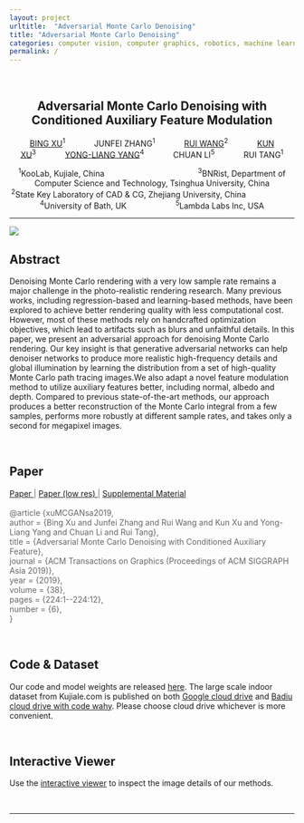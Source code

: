 ```yaml
---
layout: project
urltitle:  "Adversarial Monte Carlo Denoising"
title: "Adversarial Monte Carlo Denoising"
categories: computer vision, computer graphics, robotics, machine learning
permalink: /
---
```


<br>
<div class="row">
  <div class="col-xs-12">
    <center><h2>Adversarial Monte Carlo Denoising with Conditioned Auxiliary Feature Modulation</h2></center>
    <center><p>
      <a href="http://bingxu.tech/">BING XU</a><sup>1</sup>&nbsp;&nbsp;&nbsp;&nbsp;&nbsp;&nbsp;&nbsp;&nbsp;&nbsp;&nbsp;&nbsp;&nbsp;
      JUNFEI ZHANG<sup>1</sup>&nbsp;&nbsp;&nbsp;&nbsp;&nbsp;&nbsp;&nbsp;&nbsp;&nbsp;&nbsp;&nbsp;&nbsp;
      <a href="http://www.cad.zju.edu.cn/home/rwang/">RUI WANG</a><sup>2</sup>&nbsp;&nbsp;&nbsp;&nbsp;&nbsp;&nbsp;&nbsp;&nbsp;&nbsp;&nbsp;&nbsp;&nbsp;
      <a href="https://cg.cs.tsinghua.edu.cn/people/~kun/">KUN XU</a><sup>3</sup>&nbsp;&nbsp;&nbsp;&nbsp;&nbsp;&nbsp;&nbsp;&nbsp;&nbsp;&nbsp;&nbsp;&nbsp;
      <a href="http://www.yongliangyang.net/">YONG-LIANG YANG</a><sup>4</sup>&nbsp;&nbsp;&nbsp;&nbsp;&nbsp;&nbsp;&nbsp;&nbsp;&nbsp;&nbsp;&nbsp;&nbsp;
      CHUAN LI<sup>5</sup>&nbsp;&nbsp;&nbsp;&nbsp;&nbsp;&nbsp;&nbsp;&nbsp;&nbsp;&nbsp;&nbsp;&nbsp;
      RUI TANG<sup>1</sup>
    </p></center>
    <center><p>
      <sup>1</sup>KooLab, Kujiale, China&nbsp;&nbsp;&nbsp;&nbsp;&nbsp;&nbsp;&nbsp;&nbsp;&nbsp;&nbsp;&nbsp;&nbsp;&nbsp;&nbsp;&nbsp;&nbsp;&nbsp;&nbsp;&nbsp;&nbsp;&nbsp;&nbsp;&nbsp;&nbsp;&nbsp;&nbsp;&nbsp;&nbsp;&nbsp;&nbsp;&nbsp;&nbsp;&nbsp;&nbsp;&nbsp;&nbsp;&nbsp;&nbsp;&nbsp;&nbsp;&nbsp;
      <sup>3</sup>BNRist, Department of Computer Science and Technology, Tsinghua University, China<br />
      <sup>2</sup>State Key Laboratory of CAD & CG, Zhejiang University, China&nbsp;&nbsp;&nbsp;&nbsp;&nbsp;&nbsp;&nbsp;&nbsp;&nbsp;&nbsp;&nbsp;&nbsp;&nbsp;&nbsp;&nbsp;&nbsp;&nbsp;&nbsp;&nbsp;&nbsp;&nbsp;
      <sup>4</sup>University of Bath, UK&nbsp;&nbsp;&nbsp;&nbsp;&nbsp;&nbsp;&nbsp;&nbsp;&nbsp;&nbsp;&nbsp;&nbsp;&nbsp;&nbsp;&nbsp;&nbsp;&nbsp;&nbsp;&nbsp;&nbsp;&nbsp;
      <sup>5</sup>Lambda Labs Inc, USA
    </p></center>
  </div>
</div>


<p align="center" class="caption-small">
</p>

<hr>

<div class="row">
  <div class="col-md-12">
    <img src="{{ "/static/img/teaser.jpg" | prepend:site.baseurl }}">
  </div>
</div>


<div class="row" id="abstract">
  <div class="col-xs-12">
    <h2>Abstract</h2>
  </div>
</div>

<div class="row">
  <div class="col-xs-12">
    <p>
       Denoising Monte Carlo rendering with a very low sample rate remains a major challenge in the photo-realistic rendering research. Many previous works, including regression-based and learning-based methods, have been explored to achieve better rendering quality with less computational cost. However, most of these methods rely on handcrafted optimization objectives, which lead to artifacts such as blurs and unfaithful details. In this paper, we present an adversarial approach for denoising Monte Carlo rendering. Our key insight is that generative adversarial networks can help denoiser networks to produce more realistic high-frequency details and global illumination by learning the distribution from a set of high-quality Monte Carlo path tracing images.We also adapt a novel feature modulation method to utilize auxiliary features better, including normal, albedo and depth. Compared to previous state-of-the-art methods, our approach produces a better reconstruction of the Monte Carlo integral from a few samples, performs more robustly at different sample rates, and takes only a second for megapixel images.
    </p>
  </div>
</div><br>


<div class="row" id="paper">
  <div class="col-xs-12">
    <h2>Paper</h2>
  </div>
</div>

<div class="row">
  <div class="col-xs-12" style="margin-top: 3px; color: #666;">
    <p>
      <a href="./static/paper/xuMCGANsa2019.pdf"> Paper </a> | <a href="./static/paper/xuMCGANsa2019_lowres.pdf"> Paper (low res) </a> | <a href="https://drive.google.com/open?id=11wFRRjRTwpPKMKwt8C1VfuNJAaFeKZzO">Supplemental Material </a>
      <br>
      <br>
      @article {xuMCGANsa2019,
      <br>
      author = {Bing Xu and Junfei Zhang and Rui Wang and Kun Xu and Yong-Liang Yang and Chuan Li and Rui Tang},
      <br>
      title = {Adversarial Monte Carlo Denoising with Conditioned Auxiliary Feature},
      <br>
      journal = {ACM Transactions on Graphics (Proceedings of ACM SIGGRAPH Asia 2019)},
      <br>
      year = {2019},
      <br>
      volume = {38},
      <br>
      pages = {224:1--224:12},
      <br>
      number = {6},
      <br>
      }
    </p>
  </div>
</div><br>

<div class="row" id="download">
  <div class="col-xs-12">
    <h2>Code & Dataset</h2>
  </div>
</div>

<div class="row">
  <div class="col-xs-12">
    <p>
      Our code and model weights are released <a href="https://github.com/mcdenoising/AdvMCDenoise">here</a>. The large scale indoor dataset from Kujiale.com is published on both <a href="https://drive.google.com/drive/folders/1KIqIyHKIvIAqPsVARJLrWcvaGzogvObq?usp=sharing">Google cloud drive</a> and <a href= https://pan.baidu.com/s/1p50e0QfKqdnNP3HMv9rvKg/>Badiu cloud drive with code wahy<a>. Please choose cloud drive whichever is more convenient.
    </p>
  </div>
</div><br>

<div class="row" id="viewer">
  <div class="col-xs-12">
    <h2>Interactive Viewer</h2>
  </div>
</div>

<div class="row">
  <div class="col-xs-12">
    <p>
      Use the <a href="interactive_viewer/viewer.html">interactive viewer</a> to inspect the image details of our methods.
    </p>
  </div>
</div><br>


<!-- <div class="row" id="license">
  <div class="col-xs-12">
    <h2>License</h2>
  </div>
</div>

<div class="row">
  <div class="col-xs-12">
    <p>
      The data is released under the <a href="https://drive.google.com/open?id=13ZwWpU_557ZQccwOUJ8H5lvXD7MeZFMa">Structured3D Terms of Use</a>, and the <a href="https://github.com/bertjiazheng/Structured3D">code</a> is released under the MIT license.
    </p>
  </div>
</div><br>

<div class="row" id="people">
  <div class="col-xs-12">
    <h2>People</h2>
  </div>
</div>

<div class="row">
  <div class="col-md-2 col-sm-3 col-xs-6">
    <a href="https://bertjiazheng.github.io/">
      <img class="people-pic" src="{{ "/static/img/people/jia.jpg" | prepend:site.baseurl }}">
    </a>
    <div class="people-name">
      <a href="https://bertjiazheng.github.io/">
        Jia Zheng
      </a>
      <h6>ShanghaiTech University</h6>
    </div>
  </div>

  <div class="col-md-2 col-sm-3 col-xs-6">
    <img class="people-pic" src="{{ "/static/img/people/ahui.png" | prepend:site.baseurl }}">
    <div class="people-name">
      Junfei Zhang
      <h6>Kujiale.com</h6>
    </div>
  </div>

  <div class="col-md-2 col-sm-3 col-xs-6">
    <a href="https://www.linkedin.com/in/jing-li-253b26139/?originalSubdomain=cn">
      <img class="people-pic" src="{{ "/static/img/people/jing.jpg" | prepend:site.baseurl }}">
    </a>
    <div class="people-name">
      <a href="https://www.linkedin.com/in/jing-li-253b26139/?originalSubdomain=cn">
        Jing Li
      </a>
      <h6>ShanghaiTech University</h6>
    </div>
  </div>

  <div class="col-md-2 col-sm-3 col-xs-6">
    <img class="people-pic" src="{{ "/static/img/people/ati.jpg" | prepend:site.baseurl }}">
    <div class="people-name">
      Rui Tang
      <h6>Kujiale.com</h6>
    </div>
  </div>

  <div class="col-md-2 col-sm-3 col-xs-6">
    <a href="http://sist.shanghaitech.edu.cn/sist_en/2018/0820/c3846a31775/page.htm">
      <img class="people-pic" src="{{ "/static/img/people/shenghua.jpg" | prepend:site.baseurl }}">
    </a>
    <div class="people-name">
      <a href="http://sist.shanghaitech.edu.cn/sist_en/2018/0820/c3846a31775/page.htm">Shenghua Gao</a>
      <h6>ShanghaiTech University</h6>
    </div>
  </div>

  <div class="col-md-2 col-sm-3 col-xs-6">
    <a href="https://faculty.ist.psu.edu/zzhou/">
      <img class="people-pic" src="{{ "/static/img/people/zihan.jpg" | prepend:site.baseurl }}">
    </a>
    <div class="people-name">
      <a href="https://faculty.ist.psu.edu/zzhou/">Zihan Zhou</a>
      <h6>Penn State University</h6>
    </div>
  </div>
</div><br>

<div class="row">
  <div class="col-xs-12">
    <h2>Acknowledgements</h2>
  </div>
</div>

<div class="row">
  <div class="col-xs-12">
    <p>
      We would like to thank <a href="https://Kujiale.com">Kujiale.com</a> for providing the database of house designs and the rendering engine.
    </p>
  </div>
</div><br> -->

<hr>
